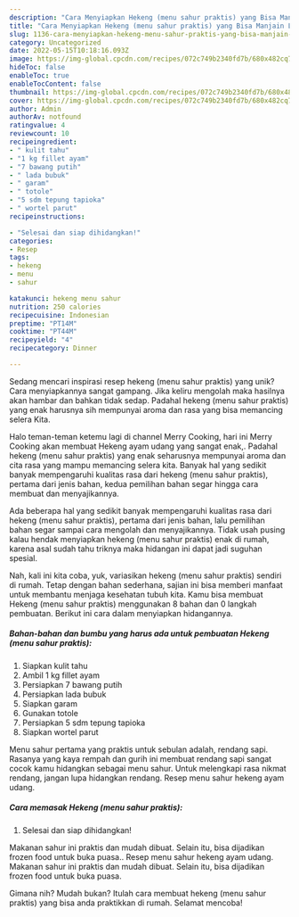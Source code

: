 ```yaml
---
description: "Cara Menyiapkan Hekeng (menu sahur praktis) yang Bisa Manjain Lidah"
title: "Cara Menyiapkan Hekeng (menu sahur praktis) yang Bisa Manjain Lidah"
slug: 1136-cara-menyiapkan-hekeng-menu-sahur-praktis-yang-bisa-manjain-lidah
category: Uncategorized
date: 2022-05-15T10:18:16.093Z
image: https://img-global.cpcdn.com/recipes/072c749b2340fd7b/680x482cq70/hekeng-menu-sahur-praktis-foto-resep-utama.jpg
hideToc: false
enableToc: true
enableTocContent: false
thumbnail: https://img-global.cpcdn.com/recipes/072c749b2340fd7b/680x482cq70/hekeng-menu-sahur-praktis-foto-resep-utama.jpg
cover: https://img-global.cpcdn.com/recipes/072c749b2340fd7b/680x482cq70/hekeng-menu-sahur-praktis-foto-resep-utama.jpg
author: Admin
authorAv: notfound
ratingvalue: 4
reviewcount: 10
recipeingredient:
- " kulit tahu"
- "1 kg fillet ayam"
- "7 bawang putih"
- " lada bubuk"
- " garam"
- " totole"
- "5 sdm tepung tapioka"
- " wortel parut"
recipeinstructions:

- "Selesai dan siap dihidangkan!"
categories:
- Resep
tags:
- hekeng
- menu
- sahur

katakunci: hekeng menu sahur 
nutrition: 250 calories
recipecuisine: Indonesian
preptime: "PT14M"
cooktime: "PT44M"
recipeyield: "4"
recipecategory: Dinner

---
```





Sedang mencari inspirasi resep hekeng (menu sahur praktis) yang unik? Cara menyiapkannya sangat gampang. Jika keliru mengolah maka hasilnya akan hambar dan bahkan tidak sedap. Padahal hekeng (menu sahur praktis) yang enak harusnya sih mempunyai aroma dan rasa yang bisa memancing selera Kita.





Halo teman-teman ketemu lagi di channel Merry Cooking, hari ini Merry Cooking akan membuat Hekeng ayam udang yang sangat enak,. Padahal hekeng (menu sahur praktis) yang enak seharusnya mempunyai aroma dan cita rasa yang mampu memancing selera kita. Banyak hal yang sedikit banyak mempengaruhi kualitas rasa dari hekeng (menu sahur praktis), pertama dari jenis bahan, kedua pemilihan bahan segar hingga cara membuat dan menyajikannya.

Ada beberapa hal yang sedikit banyak mempengaruhi kualitas rasa dari hekeng (menu sahur praktis), pertama dari jenis bahan, lalu pemilihan bahan segar sampai cara mengolah dan menyajikannya. Tidak usah pusing kalau hendak menyiapkan hekeng (menu sahur praktis) enak di rumah, karena asal sudah tahu triknya maka hidangan ini dapat jadi suguhan spesial.






Nah, kali ini kita coba, yuk, variasikan hekeng (menu sahur praktis) sendiri di rumah. Tetap dengan bahan sederhana, sajian ini bisa memberi manfaat untuk membantu menjaga kesehatan tubuh kita. Kamu bisa membuat Hekeng (menu sahur praktis) menggunakan 8 bahan dan 0 langkah pembuatan. Berikut ini cara dalam menyiapkan hidangannya.

<!--inarticleads1-->

##### Bahan-bahan dan bumbu yang harus ada untuk pembuatan Hekeng (menu sahur praktis):

1. Siapkan  kulit tahu
1. Ambil 1 kg fillet ayam
1. Persiapkan 7 bawang putih
1. Persiapkan  lada bubuk
1. Siapkan  garam
1. Gunakan  totole
1. Persiapkan 5 sdm tepung tapioka
1. Siapkan  wortel parut


Menu sahur pertama yang praktis untuk sebulan adalah, rendang sapi. Rasanya yang kaya rempah dan gurih ini membuat rendang sapi sangat cocok kamu hidangkan sebagai menu sahur. Untuk melengkapi rasa nikmat rendang, jangan lupa hidangkan rendang. Resep menu sahur hekeng ayam udang. 

<!--inarticleads2-->

##### Cara memasak Hekeng (menu sahur praktis):


1. Selesai dan siap dihidangkan!

Makanan sahur ini praktis dan mudah dibuat. Selain itu, bisa dijadikan frozen food untuk buka puasa.. Resep menu sahur hekeng ayam udang. Makanan sahur ini praktis dan mudah dibuat. Selain itu, bisa dijadikan frozen food untuk buka puasa. 

Gimana nih? Mudah bukan? Itulah cara membuat hekeng (menu sahur praktis) yang bisa anda praktikkan di rumah. Selamat mencoba!
